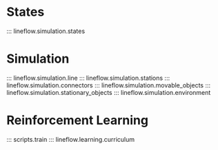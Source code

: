 
# States

::: lineflow.simulation.states

# Simulation


::: lineflow.simulation.line
::: lineflow.simulation.stations
::: lineflow.simulation.connectors
::: lineflow.simulation.movable_objects
::: lineflow.simulation.stationary_objects
::: lineflow.simulation.environment

# Reinforcement Learning

::: scripts.train
::: lineflow.learning.curriculum